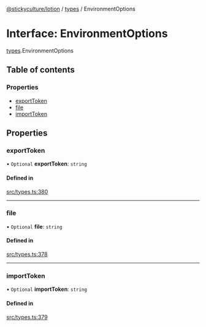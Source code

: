 [@stickyculture/lotion](../README.md) / [types](../modules/types.md) / EnvironmentOptions

# Interface: EnvironmentOptions

[types](../modules/types.md).EnvironmentOptions

## Table of contents

### Properties

- [exportToken](types.EnvironmentOptions.md#exporttoken)
- [file](types.EnvironmentOptions.md#file)
- [importToken](types.EnvironmentOptions.md#importtoken)

## Properties

### exportToken

• `Optional` **exportToken**: `string`

#### Defined in

[src/types.ts:380](https://github.com/sticky/sticky-utils-lotion/blob/88143ca/src/types.ts#L380)

___

### file

• `Optional` **file**: `string`

#### Defined in

[src/types.ts:378](https://github.com/sticky/sticky-utils-lotion/blob/88143ca/src/types.ts#L378)

___

### importToken

• `Optional` **importToken**: `string`

#### Defined in

[src/types.ts:379](https://github.com/sticky/sticky-utils-lotion/blob/88143ca/src/types.ts#L379)
